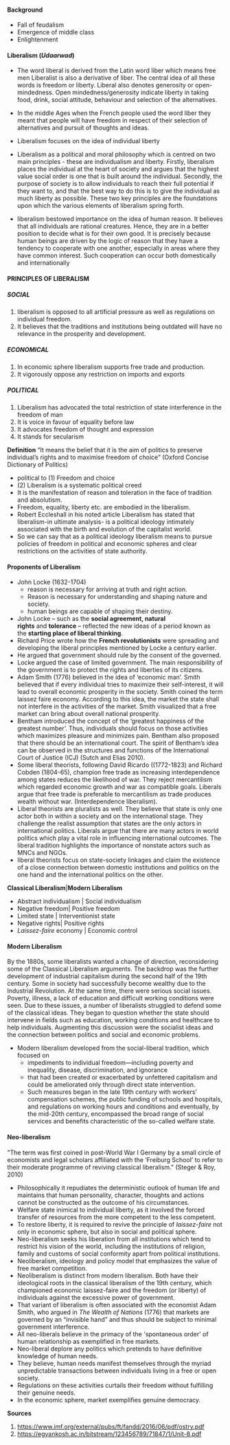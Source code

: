 #### Background
- Fall of feudalism
- Emergence of middle class
- Enlightenment 
#### Liberalism (*Udaarwad*)
- The word liberal is derived from the Latin word liber which means free men Liberalist is also a derivative of liber. The central idea of all these words is freedom or liberty. Liberal also denotes generosity or open-mindedness. Open mindedness/generosity indicate liberty in taking food, drink, social attitude, behaviour and selection of the alternatives.

- In the middle Ages when the French people used the word liber they meant that people will have freedom in respect of their selection of alternatives and pursuit of thoughts and ideas.

-  Liberalism focuses on the idea of individual liberty

- Liberalism as a political and moral philosophy which is centred on two main principles - these are individualism and liberty. Firstly, liberalism places the individual at the heart of society and argues that the highest value social order is one that is built around the individual. Secondly, the purpose of society is to allow individuals to reach their full potential if they want to, and that the best way to do this is to give the individual as much liberty as possible. These two key principles are the foundations upon which the various elements of liberalism spring forth.

- liberalism bestowed importance on the idea of human reason. It believes that all individuals are rational creatures. Hence, they are in a better position to decide what is for their own good. It is precisely because human beings are driven by the logic of reason that they have a tendency to cooperate with one another, especially in areas where they have common interest. Such cooperation can occur both domestically and internationally
#### PRINCIPLES OF LIBERALISM 
##### SOCIAL  
1. liberalism is opposed to all artificial pressure as well as regulations on individual freedom. 
2. It believes that the traditions and institutions being outdated will have no relevance in the prosperity and development.  
##### ECONOMICAL 
1. In economic sphere liberalism supports free trade and production. 
2. It vigorously oppose any restriction on imports and exports 
##### POLITICAL 
1. Liberalism has advocated the total restriction of state interference in the freedom of man 
2. It is voice in favour of equality before law 
3. It advocates freedom of thought and expression  
4. It stands for secularism  

**Definition**
“It means the belief that it is the aim of politics to preserve individual’s rights and to maximise freedom of choice” (Oxford Concise Dictionary of Politics)
-  political to (1) Freedom and choice
-  (2) Liberalism is a systematic political creed
- It is the manifestation of reason and toleration in the face of tradition and absolutism.
- Freedom, equality, liberty etc. are embodied in the liberalism.
-  Robert Eccleshall in his noted article Liberalism has stated that liberalism-in ultimate analysis- is a political ideology intimately associated with the birth and evolution of the capitalist world.
- So we can say that as a political ideology liberalism means to pursue policies of freedom in political and economic spheres and clear restrictions on the activities of state authority.
#### Proponents of Liberalism
- John Locke (1632-1704) 
	- reason is necessary for arriving at truth and right action. 
	- Reason is necessary for understanding and shaping nature and society. 
	- human beings are capable of shaping their destiny.
- John Locke – such as the **social agreement, natural rights** and **tolerance** – reflected the new ideas of a period known as the **starting place of liberal thinking**. 
- Richard Price wrote how the **French revolutionists** were spreading and developing the liberal principles mentioned by Locke a century earlier.
- He argued that government should rule by the consent of the governed. 
- Locke argued the case of limited government. The main responsibility of the government is to protect the rights and liberties of its citizens.
- Adam Smith (1776) believed in the idea of ‘economic man’. Smith believed that if every individual tries to maximize their self-interest, it will lead to overall economic prosperity in the society. Smith coined the term laissez faire economy. According to this idea, the market the state shall not interfere in the activities of the market. Smith visualized that a free market can bring about overall national prosperity.
- Bentham introduced the concept of the ‘greatest happiness of the greatest number’. Thus, individuals should focus on those activities which maximizes pleasure and minimizes pain. Bentham also proposed that there should be an international court. The spirit of Bentham’s idea can be observed in the structures and functions of the International Court of Justice (ICJ) (Sutch and Elias 2010).
- Some liberal theorists, following David Ricardo ((1772-1823) and Richard Cobden (1804-65), champion free trade as increasing interdependence among states reduces the likelihood of war. They reject mercantilism which regarded economic growth and war as compatible goals. Liberals argue that free trade is preferable to mercantilism as trade produces wealth without war. (Interdependence liberalism).
- Liberal theorists are pluralists as well. They believe that state is only one actor both in within a society and on the international stage. They challenge the realist assumption that states are the only actors in international politics. Liberals argue that there are many actors in world politics which play a vital role in influencing international outcomes. The liberal tradition highlights the importance of nonstate actors such as MNCs and NGOs.
-  liberal theorists focus on state-society linkages and claim the existence of a close connection between domestic institutions and politics on the one hand and the international politics on the other.

**Classical Liberalism**|**Modern Liberalism**
- Abstract individualism | Social individualism
- Negative freedom| Positive freedom
- Limited state | Interventionist state
- Negative rights| Positive rights
- _Laissez-faire_ economy | Economic control
#### Modern Liberalism
By the 1880s, some liberalists wanted a change of direction, reconsidering some of the Classical Liberalism arguments. The backdrop was the further development of industrial capitalism during the second half of the 19th century. Some in society had successfully become wealthy due to the Industrial Revolution. At the same time, there were serious social issues. Poverty, illness, a lack of education and difficult working conditions were seen. Due to these issues, a number of liberalists struggled to defend some of the classical ideas. They began to question whether the state should intervene in fields such as education, working conditions and healthcare to help individuals. Augmenting this discussion were the socialist ideas and the connection between politics and social and economic problems.
- Modern liberalism developed from the social-liberal tradition, which focused on 
	- impediments to individual freedom—including poverty and inequality, disease, discrimination, and ignorance
	- that had been created or exacerbated by unfettered capitalism and could be ameliorated only through direct state intervention. 
	- Such measures began in the late 19th century with workers’ compensation schemes, the public funding of schools and hospitals, and regulations on working hours and conditions and eventually, by the mid-20th century, encompassed the broad range of social services and benefits characteristic of the so-called welfare state.
#### Neo-liberalism
"The term was first coined in post-World War I Germany by a small circle of economists and
legal scholars affiliated with the ‘Freiburg School’ to refer to their moderate programme of reviving classical liberalism." (Steger & Roy, 2010)
- Philosophically it repudiates the deterministic outlook of human life and maintains that human personality, character, thoughts and actions cannot be constructed as the outcome of his circumstances.
- Welfare state inimical to individual liberty, as it involved the forced transfer of resources from the more competent to the less competent.
- To restore liberty, it is required to revive the principle of *laissez-faire* not only in economic sphere, but also in social and political sphere.
- Neo-liberalism seeks his liberation from all institutions which tend to restrict his vision of the world, including the institutions of religion, family and customs of social conformity apart from political institutions.
- Neoliberalism, ideology and policy model that emphasizes the value of free market competition.
- Neoliberalism is distinct from modern liberalism. Both have their ideological roots in the classical liberalism of the 19th century, which championed economic laissez-faire and the freedom (or liberty) of individuals against the excessive power of government. 
- That variant of liberalism is often associated with the economist Adam Smith, who argued in _The Wealth of Nations_ (1776) that markets are governed by an “invisible hand” and thus should be subject to minimal government interference.
- All neo-liberals believe in the primacy of the 'spontaneous order' of human relationship as exemplified in free markets.
- Neo-liberal deplore any politics which pretends to have definitive knowledge of human needs.
- They believe, human needs manifest themselves through the myriad unpredictable transactions between individuals living in a free or open society.
- Regulations on these activities curtails their freedom without fulfilling their genuine needs.
- In the economic sphere, market exemplifies genuine democracy.

**Sources**
1. https://www.imf.org/external/pubs/ft/fandd/2016/06/pdf/ostry.pdf
2. https://egyankosh.ac.in/bitstream/123456789/71847/1/Unit-8.pdf